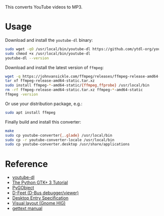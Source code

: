 This converts YouTube videos to MP3.

# Usage

Download and install the `youtube-dl` binary:

```bash
sudo wget -qO /usr/local/bin/youtube-dl https://github.com/ytdl-org/youtube-dl/releases/download/2020.01.24/youtube-dl
sudo chmod +x /usr/local/bin/youtube-dl
youtube-dl --version
```

Download and install the latest version of `ffmpeg`:

```bash
wget -q https://johnvansickle.com/ffmpeg/releases/ffmpeg-release-amd64-static.tar.xz
tar xf ffmpeg-release-amd64-static.tar.xz
sudo install ffmpeg-*-amd64-static/{ffmpeg,ffprobe} /usr/local/bin
rm -rf ffmpeg-release-amd64-static.tar.xz ffmpeg-*-amd64-static
ffmpeg -version
```

Or use your distribution package, e.g.:

```bash
sudo apt install ffmpeg
```

Finally build and install this converter:

```bash
make
sudo cp youtube-converter{,.glade} /usr/local/bin
sudo cp -r youtube-converter-locale /usr/local/bin
sudo cp youtube-converter.desktop /usr/share/applications
```

# Reference

* [youtube-dl](https://github.com/rg3/youtube-dl/)
* [The Python GTK+ 3 Tutorial](https://python-gtk-3-tutorial.readthedocs.io/)
* [PyGObject](https://pygobject.readthedocs.io/)
* [D-Feet (D-Bus debugger/viewer)](https://github.com/GNOME/d-feet)
* [Desktop Entry Specification](https://specifications.freedesktop.org/desktop-entry-spec/latest/index.html)
* [Visual layout (Gnome HIG)](https://developer.gnome.org/hig/stable/visual-layout.html.en)
* [gettext manual](https://www.gnu.org/software/gettext/manual/index.html)
